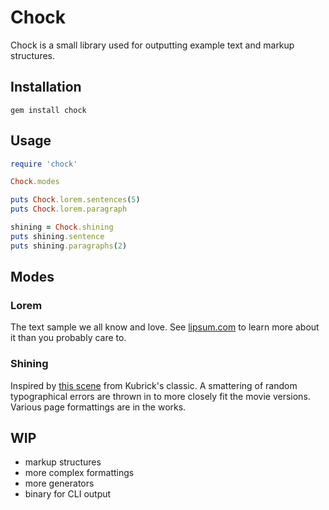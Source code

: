 # Chock

Chock is a small library used for outputting example text and markup structures.

## Installation

`gem install chock`

## Usage

```ruby
require 'chock'

Chock.modes

puts Chock.lorem.sentences(5)
puts Chock.lorem.paragraph

shining = Chock.shining
puts shining.sentence
puts shining.paragraphs(2)
```

## Modes

### Lorem

The text sample we all know and love. See [lipsum.com](http://www.lipsum.com/) to learn more about it than you probably care to.

### Shining

Inspired by [this scene](http://www.youtube.com/watch?v=NgMdz2fe0CY) from Kubrick's classic. A smattering of random typographical errors are thrown in to more closely fit the movie versions. Various page formattings are in the works.

## WIP

- markup structures
- more complex formattings
- more generators
- binary for CLI output
